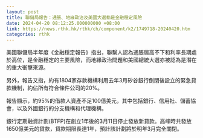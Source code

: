 ```yaml
---
layout: post
title: 聯儲局報告：通脹、地緣政治及美國大選都是金融穩定風險
date: 2024-04-20 08:12:25.000000000 +08:00
link: https://news.rthk.hk/rthk/ch/component/k2/1749718-20240420.htm
categories: rthk
---
```


美國聯儲局半年度《金融穩定報告》指出，聯繫人認為通脹居高不下和利率長期處於高位，是金融穩定的主要風險，而地緣政治問題和美國總統大選亦被認為是潛在的重大衝擊來源。

另外，報告又指，約有1804家存款機構利用去年3月矽谷銀行倒閉後設立的緊急貸款機制，約佔所有符合條件公司的20%。

報告顯示，約95%的借款人資產不足100億美元，其中包括銀行、信用社、儲蓄協會，以及外國銀行的分支機構和代理機構。

銀行定期融資計劃(BTFP)在創立1年後的3月11日停止發放新貸款。高峰時共發放1650億美元的貸款，貸款期限長達1年，預計該計劃將於明年3月完全關閉。

